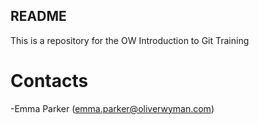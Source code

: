 ## README

This is a repository for the OW Introduction to Git Training

# Contacts

-Emma Parker (emma.parker@oliverwyman.com)
